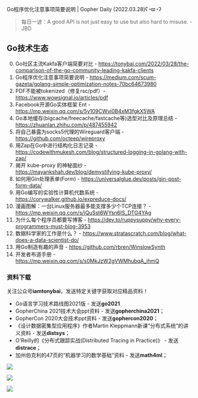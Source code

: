 Go程序优化注意事项简要说明 | Gopher Daily (2022.03.28)ʕ◔ϖ◔ʔ

>每日一谚：A good API is not just easy to use but also hard to misuse. - JBD

## Go技术生态

0. Go社区主流Kakfa客户端简要对比 - https://tonybai.com/2022/03/28/the-comparison-of-the-go-community-leading-kakfa-clients
1. Go程序优化注意事项简要说明 - https://medium.com/scum-gazeta/golang-simple-optimization-notes-70bc64673980
2. PDF不能被tokenized（修复rsc/pdf）-  https://www.wowsignal.io/articles/pdf
3. Facebook开源Go实体框架 Ent - https://mp.weixin.qq.com/s/5y109CWvj0B4xM3fgkX5WA
4. Go本地缓存(bigcache/freecache/fastcache等)选型对比及原理总结 - https://zhuanlan.zhihu.com/p/487455942
5. 将自己暴露为socks5代理的Wireguard客户端 - https://github.com/octeep/wireproxy
6. 用Zap在Go中进行结构化日志记录 - https://codewithmukesh.com/blog/structured-logging-in-golang-with-zap/
7. 揭开 kube-proxy 的神秘面纱 - https://mayankshah.dev/blog/demystifying-kube-proxy/
8. 如何用Gin处理表单(Form) - https://universalglue.dev/posts/gin-post-form-data/
9. 用Go编写的实验性计算机代数系统 - https://corywalker.github.io/expreduce-docs/
10. 漫画图解：一台Linux服务器最多能支撑多少个TCP连接？ - https://mp.weixin.qq.com/s/iQuSst6WYsn6IS_DTG4YAg
11. 为什么每个程序员都要写博客 - https://dev.to/ruppysuppy/why-every-programmers-must-blog-3953
12. 数据科学家的工作是什么？ - https://www.stratascratch.com/blog/what-does-a-data-scientist-do/
13. 用Go制造有趣的声音 - https://github.com/rbren/WinslowSynth
14. 开发者布道手册 - https://mp.weixin.qq.com/s/s0MkJzW2gVWMhubqA_ihmQ


### 资料下载

关注公众号**iamtonybai**，发送特定关键字获取对应精品资料！

* Go语言学习技术路线图2021版 - 发送**go2021**
* GopherChina 2021技术大会ppt资料 - 发送**gopherchina2021**；
* GopherCon 2020大会技术ppt资料 - 发送**gophercon2020**；
* 《设计数据密集型应用程序》作者Martin Kleppmann新课“分布式系统”的讲义资料 - 发送**distsys**；
* O'Reilly的《分布式跟踪实战(Distributed Tracing in Practice)》 - 发送**distrace**；
* 加州伯克利的47页的“机器学习的数学基础”资料 - 发送**math4ml**；

![](https://mmbiz.qpic.cn/mmbiz_png/cH6WzfQ94mb54jsFJZ3Knmz8obUsf3PBShthmdSw5E01TcYmUReGkj0BWpxHak1HlnlzHvLmKax53YSGr7aNlA/0?wx_fmt=png)

![](https://mmbiz.qpic.cn/mmbiz_png/cH6WzfQ94mZsOgPXTXZgWiaE03ib9r9WFJXC6xJCA5Y6VSesOZqlGxYfODibvR7UPGxiaM7SZZNQZkRtggPXEfBdwQ/0?wx_fmt=png)

![](https://mmbiz.qpic.cn/mmbiz_png/cH6WzfQ94mb54jsFJZ3Knmz8obUsf3PBrSoqeMvoWCticN2cpU64fJ0FYQdXJhP7ia7WRh8628uOAsQYeE2NibRRw/0?wx_fmt=png)

